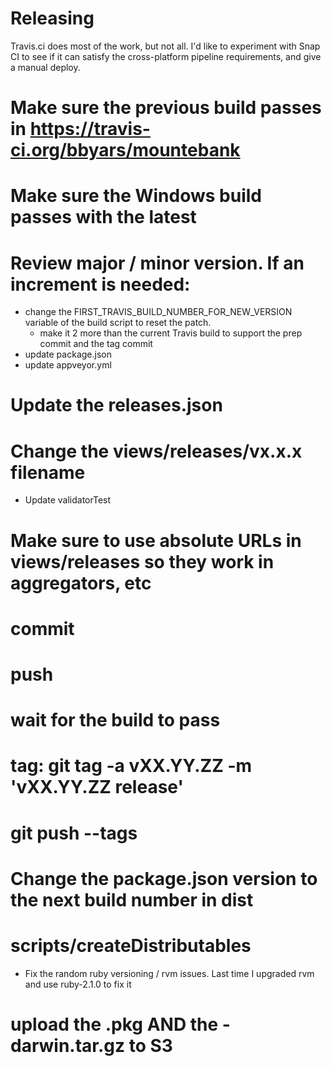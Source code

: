 Releasing
=========

Travis.ci does most of the work, but not all.  I'd like to experiment with Snap CI to see if it
can satisfy the cross-platform pipeline requirements, and give a manual deploy.

# Make sure the previous build passes in https://travis-ci.org/bbyars/mountebank
# Make sure the Windows build passes with the latest
# Review major / minor version.  If an increment is needed:
  * change the FIRST_TRAVIS_BUILD_NUMBER_FOR_NEW_VERSION variable of the build script to reset the patch.
    * make it 2 more than the current Travis build to support the prep commit and the tag commit
  * update package.json
  * update appveyor.yml
# Update the releases.json
# Change the views/releases/vx.x.x filename
  * Update validatorTest
# Make sure to use absolute URLs in views/releases so they work in aggregators, etc
# commit
# push
# wait for the build to pass
# tag: git tag -a vXX.YY.ZZ -m 'vXX.YY.ZZ release'
# git push --tags
# Change the package.json version to the next build number in dist
# scripts/createDistributables
  * Fix the random ruby versioning / rvm issues.  Last time I upgraded rvm and use ruby-2.1.0 to fix it
# upload the .pkg AND the -darwin.tar.gz to S3
